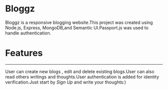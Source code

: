 # Bloggz
Bloggz is a responsive blogging website.This project was created using Node.js, Express, MongoDB,and Semantic UI.Passport.js was used to handle authentication.
# Features
<hr>
User can create new blogs , edit and delete existing blogs.User can also read others writings and thoughts.User authentication is added for identity verification.Just start by <i>Sign Up</i> and write your thoughts:)
